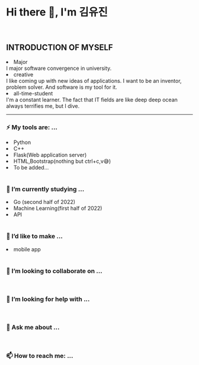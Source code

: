 <h1> Hi there 👋, I'm 김유진</h1>
<br>
<!--
**jinhere/jinhere** is a ✨ _special_ ✨ repository because its `README.md` (this file) appears on your GitHub profile.
-->

<h2>INTRODUCTION OF MYSELF</h2>

<li>Major</li>
I major software convergence in university.<br> 
<li>creative</li>
I like coming up with new ideas of applications. I want to be an inventor, problem solver. And software is my tool for it.<br>
<li>all-time-student</li>
I'm a constant learner. The fact that IT fields are like deep deep ocean always terrifies me, but I dive.
<br>
<hr>

<h3>⚡ My tools are: ...</h3>
<li>Python</li>
<li>C++</li>
<li>Flask(Web application server)</li>
<li>HTML,Bootstrap(nothing but ctrl+c,v😅)</li>
<li>To be added...</li>
<br>

<h3> 🔭 I’m currently studying ...</h3>
<li>Go (second half of 2022)</li>
<li>Machine Learning(first half of 2022)</li>
<li>API</li>

<br>

<h3>🌱 I’d like to make ...</h3>
<li> mobile app </li>
<br>

<h3>👯 I’m looking to collaborate on ...</h3><br>
<h3>🤔 I’m looking for help with ...</h3><br>
<h3>💬 Ask me about ...</h3><br>
<h3>📫 How to reach me: ...</h3><br>



<br>



